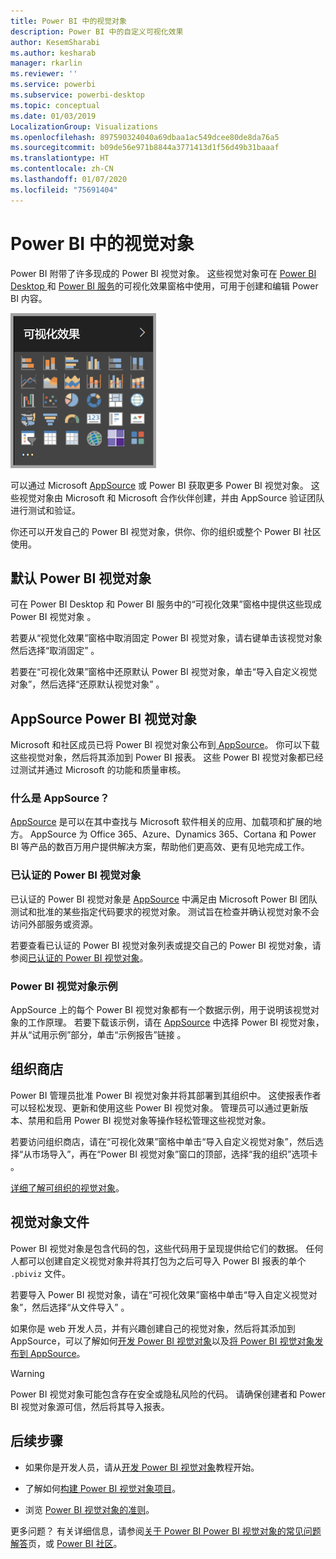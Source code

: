 ```yaml
---
title: Power BI 中的视觉对象
description: Power BI 中的自定义可视化效果
author: KesemSharabi
ms.author: kesharab
manager: rkarlin
ms.reviewer: ''
ms.service: powerbi
ms.subservice: powerbi-desktop
ms.topic: conceptual
ms.date: 01/03/2019
LocalizationGroup: Visualizations
ms.openlocfilehash: 897590324040a69dbaa1ac549dcee80de8da76a5
ms.sourcegitcommit: b09de56e971b8844a3771413d1f56d49b31baaaf
ms.translationtype: HT
ms.contentlocale: zh-CN
ms.lasthandoff: 01/07/2020
ms.locfileid: "75691404"
---
```

# <a name="visuals-in-power-bi"></a>Power BI 中的视觉对象

Power BI 附带了许多现成的 Power BI 视觉对象。 这些视觉对象可在 [Power BI Desktop ](https://powerbi.microsoft.com/desktop/)和 [Power BI 服务](https://app.powerbi.com)的可视化效果窗格中使用，可用于创建和编辑 Power BI 内容。

![可视化效果](media/power-bi-custom-visuals/power-bi-visualizations.png)

可以通过 Microsoft [AppSource](https://nam06.safelinks.protection.outlook.com/?url=https%3A%2F%2Fappsource.microsoft.com%2Fen-us%2Fmarketplace%2Fapps%3Fpage%3D1%26product%3Dpower-bi-visuals&data=02%7C01%7CKesem.Sharabi%40microsoft.com%7C6d9286afacb3468d4cde08d740b76694%7C72f988bf86f141af91ab2d7cd011db47%7C1%7C0%7C637049028749147718&sdata=igWm0e1vXdgGcbyvngQBrHQVAkahPnxPC1ZhUPntGI8%3D&reserved=0) 或 Power BI 获取更多 Power BI 视觉对象。 这些视觉对象由 Microsoft 和 Microsoft 合作伙伴创建，并由 AppSource 验证团队进行测试和验证。

你还可以开发自己的 Power BI 视觉对象，供你、你的组织或整个 Power BI 社区使用。

## <a name="default-power-bi-visuals"></a>默认 Power BI 视觉对象

可在 Power BI Desktop 和 Power BI 服务中的“可视化效果”窗格中提供这些现成 Power BI 视觉对象   。

若要从“视觉化效果”窗格中取消固定 Power BI 视觉对象，请右键单击该视觉对象然后选择“取消固定”  。

若要在“可视化效果”窗格中还原默认 Power BI 视觉对象，单击“导入自定义视觉对象”，然后选择“还原默认视觉对象”   。 

## <a name="appsource-power-bi-visuals"></a>AppSource Power BI 视觉对象

Microsoft 和社区成员已将 Power BI 视觉对象公布到[ AppSource](https://appsource.microsoft.com/marketplace/apps?product=power-bi-visuals)。 你可以下载这些视觉对象，然后将其添加到 Power BI 报表。 这些 Power BI 视觉对象都已经过测试并通过 Microsoft 的功能和质量审核。

### <a name="what-is-appsource"></a>什么是 AppSource？

[AppSource](office-store.md) 是可以在其中查找与 Microsoft 软件相关的应用、加载项和扩展的地方。 AppSource 为 Office 365、Azure、Dynamics 365、Cortana 和 Power BI 等产品的数百万用户提供解决方案，帮助他们更高效、更有见地完成工作。

### <a name="certified-power-bi-visuals"></a>已认证的 Power BI 视觉对象

已认证的 Power BI 视觉对象是 [AppSource](https://nam06.safelinks.protection.outlook.com/?url=https%3A%2F%2Fappsource.microsoft.com%2Fen-us%2Fmarketplace%2Fapps%3Fpage%3D1%26product%3Dpower-bi-visuals&data=02%7C01%7CKesem.Sharabi%40microsoft.com%7C6d9286afacb3468d4cde08d740b76694%7C72f988bf86f141af91ab2d7cd011db47%7C1%7C0%7C637049028749147718&sdata=igWm0e1vXdgGcbyvngQBrHQVAkahPnxPC1ZhUPntGI8%3D&reserved=0) 中满足由 Microsoft Power BI 团队测试和批准的某些指定代码要求的视觉对象。 测试旨在检查并确认视觉对象不会访问外部服务或资源。

若要查看已认证的 Power BI 视觉对象列表或提交自己的 Power BI 视觉对象，请参阅[已认证的 Power BI 视觉对象](power-bi-custom-visuals-certified.md)。

### <a name="samples-for-power-bi-visuals"></a>Power BI 视觉对象示例

AppSource 上的每个 Power BI 视觉对象都有一个数据示例，用于说明该视觉对象的工作原理。 若要下载该示例，请在 [AppSource](https://nam06.safelinks.protection.outlook.com/?url=https%3A%2F%2Fappsource.microsoft.com%2Fen-us%2Fmarketplace%2Fapps%3Fpage%3D1%26product%3Dpower-bi-visuals&data=02%7C01%7CKesem.Sharabi%40microsoft.com%7C6d9286afacb3468d4cde08d740b76694%7C72f988bf86f141af91ab2d7cd011db47%7C1%7C0%7C637049028749147718&sdata=igWm0e1vXdgGcbyvngQBrHQVAkahPnxPC1ZhUPntGI8%3D&reserved=0) 中选择 Power BI 视觉对象，并从“试用示例”部分，单击“示例报告”链接   。

## <a name="organizational-store"></a>组织商店

Power BI 管理员批准 Power BI 视觉对象并将其部署到其组织中。 这使报表作者可以轻松发现、更新和使用这些 Power BI 视觉对象。 管理员可以通过更新版本、禁用和启用 Power BI 视觉对象等操作轻松管理这些视觉对象。

若要访问组织商店，请在“可视化效果”窗格中单击“导入自定义视觉对象”，然后选择“从市场导入”，再在“Power BI 视觉对象”窗口的顶部，选择“我的组织”选项卡      。

[详细了解可组织的视觉对象](power-bi-custom-visuals-organization.md)。

## <a name="visual-files"></a>视觉对象文件

Power BI 视觉对象是包含代码的包，这些代码用于呈现提供给它们的数据。 任何人都可以创建自定义视觉对象并将其打包为之后可导入 Power BI 报表的单个 `.pbiviz` 文件。

若要导入 Power BI 视觉对象，请在“可视化效果”窗格中单击“导入自定义视觉对象”，然后选择“从文件导入”    。

如果你是 web 开发人员，并有兴趣创建自己的视觉对象，然后将其添加到 AppSource，可以了解如何[开发 Power BI 视觉对象](visuals/custom-visual-develop-tutorial.md)以及[将 Power BI 视觉对象发布到 AppSource](office-store.md)。

> [!WARNING]
> Power BI 视觉对象可能包含存在安全或隐私风险的代码。 请确保创建者和 Power BI 视觉对象源可信，然后将其导入报表。

## <a name="next-steps"></a>后续步骤

* 如果你是开发人员，请从[开发 Power BI 视觉对象](./visuals/custom-visual-develop-tutorial.md)教程开始。

* 了解如何[构建 Power BI 视觉对象项目](./visuals/visual-project-structure.md)。

* 浏览 [Power BI 视觉对象的准则](guidelines-powerbi-visuals.md)。

更多问题？ 有关详细信息，请参阅[关于 Power BI Power BI 视觉对象的常见问题解答](power-bi-custom-visuals-faq.md)页，或 [Power BI 社区](http://community.powerbi.com/)。